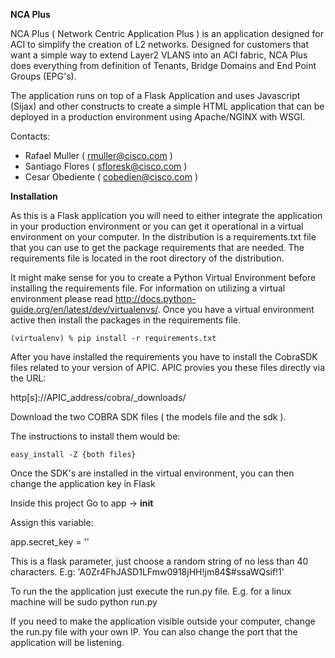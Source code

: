 **NCA Plus**

NCA Plus ( Network Centric Application Plus ) is an application designed for ACI to simplify the creation of L2 networks. Designed for
customers that want a simple way to extend Layer2 VLANS into an ACI fabric, NCA Plus does everything from definition of Tenants, Bridge Domains
and End Point Groups (EPG's).

The application runs on top of a Flask Application and uses Javascript (Sijax) and other constructs to create a simple HTML
application that can be deployed in a production environment using Apache/NGINX with WSGI.


Contacts:

* Rafael Muller ( rmuller@cisco.com )
* Santiago Flores ( sfloresk@cisco.com )
* Cesar Obediente ( cobedien@cisco.com )


**Installation**

As this is a Flask application you will need to either integrate the application in your production environment or you can
get it operational in a virtual environment on your computer. In the distribution is a requirements.txt file that you can
use to get the package requirements that are needed. The requirements file is located in the root directory of the distribution.

It might make sense for you to create a Python Virtual Environment before installing the requirements file. For information on utilizing
a virtual environment please read http://docs.python-guide.org/en/latest/dev/virtualenvs/. Once you have a virtual environment active then
install the packages in the requirements file.

`(virtualenv) % pip install -r requirements.txt
`

After you have installed the requirements you have to install the CobraSDK files related to your version of APIC. APIC provies you these
files directly via the URL:

http[s]://APIC_address/cobra/_downloads/

Download the two COBRA SDK files ( the models file and the sdk ).

The instructions to install them would be:

`easy_install -Z {both files}
`

Once the SDK's are installed in the virtual environment, you can then change the application key in Flask

Inside this project
Go to app -> __init__

Assign this variable:

app.secret_key = ''

This is a flask parameter, just choose a random string of no less than 40 characters.
E.g:
'A0Zr4FhJASD1LFmw0918jHH!jm84$#ssaWQsif!1'

To run the the application just execute the run.py file.
E.g. for a linux machine will be sudo python run.py

If you need to make the application visible outside your computer, change the run.py file with your own
 IP. You can also change the port that the application will be listening.
